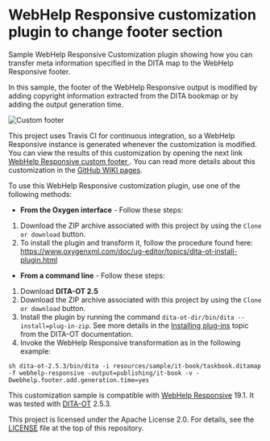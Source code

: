 # WebHelp Responsive customization plugin to change footer section

Sample WebHelp Responsive Customization plugin showing how you can transfer meta information specified in the DITA map to the WebHelp Responsive footer.

In this sample, the footer of the WebHelp Responsive output is modified by adding copyright information extracted from the DITA bookmap or by adding the output generation time.

![Custom footer](https://github.com/radu-pisoi/com.oxygenxml.webhelp.responsive.custom.footer/blob/master/resources/doc/img/WH-XSLT-customization.png)

This project uses Travis CI for continuous integration, so a WebHelp Responsive instance is generated whenever the customization is modified. You can view the results of this customization by opening the next link [WebHelp Responsive custom footer ](https://oxygenxml.github.io/com.oxygenxml.webhelp.responsive.custom.footer/it-book/index.html). You can read more details about this customization in the [GitHub WIKI pages](https://github.com/oxygenxml/com.oxygenxml.webhelp.responsive.custom.footer/wiki/WebHelp-Responsive-customization-plugin-to-change-footer-section).

To use this WebHelp Responsive customization plugin, use one of the following methods:

* **From the Oxygen interface** - Follow these steps:
1. Download the ZIP archive associated with this project by using the ``Clone or download`` button.
2. To install the plugin and transform it, follow the procedure found here: https://www.oxygenxml.com/doc/ug-editor/topics/dita-ot-install-plugin.html

* **From a command line** - Follow these steps:
1. Download **DITA-OT 2.5**
2. Download the ZIP archive associated with this project by using the ``Clone or download`` button.
3. Install the plugin by running the command ``dita-ot-dir/bin/dita --install=plug-in-zip``. See more details in the [Installing plug-ins](http://www.dita-ot.org/2.5/dev_ref/plugins-installing.html) topic from the DITA-OT documentation.
4. Invoke the WebHelp Responsive transformation as in the following example:

```
sh dita-ot-2.5.3/bin/dita -i resources/sample/it-book/taskbook.ditamap -f webhelp-responsive -output=publishing/it-book -v -Dwebhelp.footer.add.generation.time=yes
```

This customization sample is compatible with [WebHelp Responsive](https://www.oxygenxml.com/xml_webhelp.html) 19.1. It was tested with [DITA-OT](http://www.dita-ot.org/) 2.5.3.

This project is licensed under the Apache License 2.0. For details, see the [LICENSE](https://github.com/radu-pisoi/com.oxygenxml.webhelp.responsive.custom.footer/blob/master/LICENSE) file at the top of this repository.
